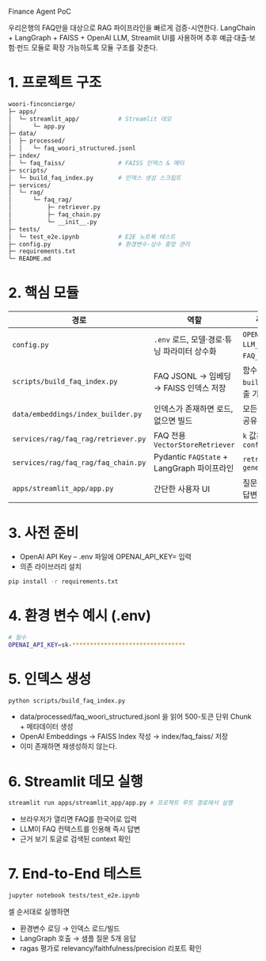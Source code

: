 Finance Agent PoC


우리은행의 FAQ만을 대상으로 RAG 파이프라인을 빠르게 검증-시연한다.
LangChain + LangGraph + FAISS + OpenAI LLM, Streamlit UI를 사용하며 추후 예금·대출·보험·펀드 모듈로 확장 가능하도록 모듈 구조를 갖춘다.

# 1. 프로젝트 구조
```bash
woori-finconcierge/
├─ apps/
│  └─ streamlit_app/           # Streamlit 데모
│      └─ app.py
├─ data/
│  ├─ processed/
│  │   └─ faq_woori_structured.jsonl
├─ index/
│  └─ faq_faiss/               # FAISS 인덱스 & 메타
├─ scripts/
│  └─ build_faq_index.py       # 인덱스 생성 스크립트
├─ services/
│  └─ rag/
│      └─ faq_rag/
│          ├─ retriever.py
│          ├─ faq_chain.py
│          └─ __init__.py
├─ tests/
│  └─ test_e2e.ipynb           # E2E 노트북 테스트
├─ config.py                   # 환경변수·상수 중앙 관리
├─ requirements.txt
└─ README.md                   
```

# 2. 핵심 모듈

| 경로                                  | 역할                                    | 주요 포인트                                       |
| ----------------------------------- | ------------------------------------- | -------------------------------------------- |
| `config.py`                         | `.env` 로드, 모델·경로·튜닝 파라미터 상수화          | `OPENAI_API_KEY`, `LLM_MODEL`, `FAQ_TOP_K` 등 |
| `scripts/build_faq_index.py`        | FAQ JSONL → 임베딩 → FAISS 인덱스 저장        | 함수 `build_index()` 호출 가능                     |
| `data/embeddings/index_builder.py`  | 인덱스가 존재하면 로드, 없으면 빌드                  | 모든 RAG 모듈이 공유                                |
| `services/rag/faq_rag/retriever.py` | FAQ 전용 `VectorStoreRetriever`         | `k` 값은 `config.FAQ_TOP_K`                    |
| `services/rag/faq_rag/faq_chain.py` | Pydantic `FAQState` + LangGraph 파이프라인 | `retrieve_node` → `generate_node`            |
| `apps/streamlit_app/app.py`         | 간단한 사용자 UI                            | 질문 입력 → LLM 답변 + 근거 표시                       |


# 3. 사전 준비
 - OpenAI API Key – .env 파일에 OPENAI_API_KEY= 입력
 - 의존 라이브러리 설치
```bash
pip install -r requirements.txt
```

# 4. 환경 변수 예시 (.env)
```bash
# 필수
OPENAI_API_KEY=sk-********************************

```

# 5. 인덱스 생성
```bash
python scripts/build_faq_index.py
```

- data/processed/faq_woori_structured.jsonl 을 읽어 500-토큰 단위 Chunk + 메타데이터 생성
- OpenAI Embeddings → FAISS Index 작성 → index/faq_faiss/ 저장
- 이미 존재하면 재생성하지 않는다.

# 6. Streamlit 데모 실행
```bash
streamlit run apps/streamlit_app/app.py # 프로젝트 루트 경로에서 실행
```
- 브라우저가 열리면 FAQ를 한국어로 입력
- LLM이 FAQ 컨텍스트를 인용해 즉시 답변
- 근거 보기 토글로 검색된 context 확인

# 7. End-to-End 테스트
```bash
jupyter notebook tests/test_e2e.ipynb
```
셀 순서대로 실행하면

- 환경변수 로딩 → 인덱스 로드/빌드
- LangGraph 호출 → 샘플 질문 5개 응답
- ragas 평가로 relevancy/faithfulness/precision 리포트 확인